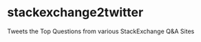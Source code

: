 stackexchange2twitter
=====================

Tweets the Top Questions from various StackExchange Q&amp;A Sites